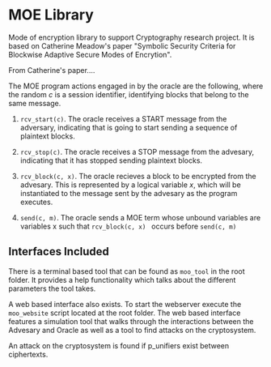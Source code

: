 # MOE Library

Mode of encryption library to support Cryptography research project. It is based on Catherine Meadow's paper "Symbolic Security Criteria for Blockwise Adaptive Secure Modes of Encrytion".

From Catherine's paper....

The MOE program actions engaged in by the oracle are the following, where the random *c* is a session identifier, identifying blocks that belong to the same message.

1. `rcv_start(c)`. The oracle receives a START message from the adversary, indicating that is going to start sending a sequence of plaintext blocks.

2. `rcv_stop(c)`. The oracle receives a STOP message from the advesary, indicating that it has stopped sending plaintext blocks.

3. `rcv_block(c, x)`. The oracle recieves a block to be encrypted from the advesary.  This is represented by a logical variable *x*, which will be instantiated to the message sent by the advesary as the program executes.

4. `send(c, m)`. The oracle sends a MOE term whose unbound variables are variables x such that `rcv_block(c, x) ` occurs before `send(c, m)`

## Interfaces Included

There is a terminal based tool that can be found as `moo_tool` in the root folder. It provides a help functionality which talks about the different parameters the tool takes.

A web based interface also exists. To start the webserver execute the `moo_website` script located at the root folder. The web based interface features a simulation tool that walks through the interactions between the Advesary and Oracle as well as a tool to find attacks on the cryptosystem.

An attack on the cryptosystem is found if p_unifiers exist between ciphertexts.
